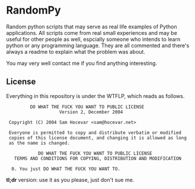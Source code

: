 RandomPy
=====

Random python scripts that may serve as real life examples of Python
applications. All scripts come from real small experiences and may be
useful for other people as well, espcially someone who intends to learn
python or any programming language. They are all commented and there's 
always a readme to explain what the problem was about.

You may very well contact me if you find anything interesting.


License
------

Everything in this repository is under the WTFLP, which reads as follows.

```
	     DO WHAT THE FUCK YOU WANT TO PUBLIC LICENSE 
                    Version 2, December 2004 

 Copyright (C) 2004 Sam Hocevar <sam@hocevar.net> 

 Everyone is permitted to copy and distribute verbatim or modified 
 copies of this license document, and changing it is allowed as long 
 as the name is changed. 

            DO WHAT THE FUCK YOU WANT TO PUBLIC LICENSE 
   TERMS AND CONDITIONS FOR COPYING, DISTRIBUTION AND MODIFICATION 

  0. You just DO WHAT THE FUCK YOU WANT TO.
```

**tl;dr** version: use it as you please, just don't sue me.
